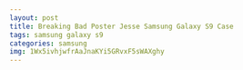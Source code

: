 ```yaml
---
layout: post
title: Breaking Bad Poster Jesse Samsung Galaxy S9 Case
tags: samsung galaxy s9
categories: samsung
img: 1Wx5ivhjwfrAaJnaKYi5GRvxF5sWAXghy
---
```

